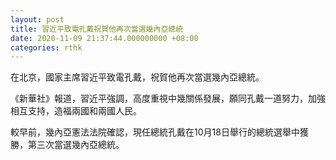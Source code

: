 ```yaml
---
layout: post
title: 習近平致電孔戴祝賀他再次當選幾內亞總統
date: 2020-11-09 21:37:44.000000000 +08:00
categories: rthk
---
```


在北京，國家主席習近平致電孔戴，祝賀他再次當選幾內亞總統。

《新華社》報道，習近平強調，高度重視中幾關係發展，願同孔戴一道努力，加強相互支持，造福兩國和兩國人民。

較早前，幾內亞憲法法院確認，現任總統孔戴在10月18日舉行的總統選舉中獲勝，第三次當選幾內亞總統。
